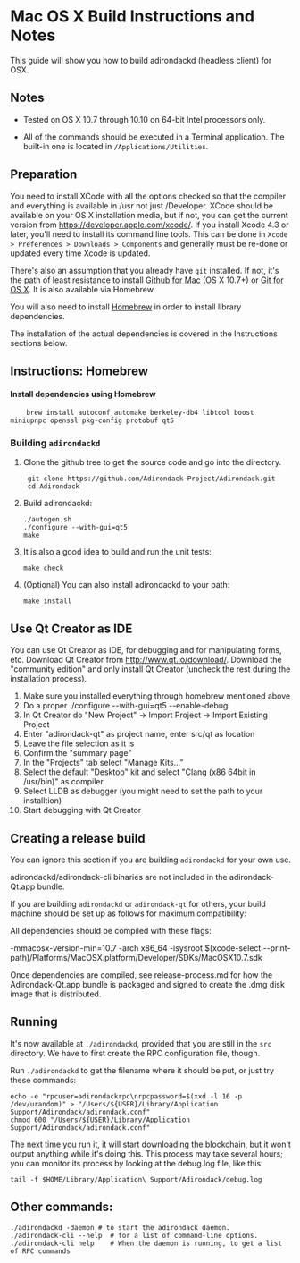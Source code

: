 Mac OS X Build Instructions and Notes
====================================
This guide will show you how to build adirondackd (headless client) for OSX.

Notes
-----

* Tested on OS X 10.7 through 10.10 on 64-bit Intel processors only.

* All of the commands should be executed in a Terminal application. The
built-in one is located in `/Applications/Utilities`.

Preparation
-----------

You need to install XCode with all the options checked so that the compiler
and everything is available in /usr not just /Developer. XCode should be
available on your OS X installation media, but if not, you can get the
current version from https://developer.apple.com/xcode/. If you install
Xcode 4.3 or later, you'll need to install its command line tools. This can
be done in `Xcode > Preferences > Downloads > Components` and generally must
be re-done or updated every time Xcode is updated.

There's also an assumption that you already have `git` installed. If
not, it's the path of least resistance to install [Github for Mac](https://mac.github.com/)
(OS X 10.7+) or
[Git for OS X](https://code.google.com/p/git-osx-installer/). It is also
available via Homebrew.

You will also need to install [Homebrew](http://brew.sh) in order to install library
dependencies.

The installation of the actual dependencies is covered in the Instructions
sections below.

Instructions: Homebrew
----------------------

#### Install dependencies using Homebrew

        brew install autoconf automake berkeley-db4 libtool boost miniupnpc openssl pkg-config protobuf qt5

### Building `adirondackd`

1. Clone the github tree to get the source code and go into the directory.

        git clone https://github.com/Adirondack-Project/Adirondack.git
        cd Adirondack

2.  Build adirondackd:

        ./autogen.sh
        ./configure --with-gui=qt5
        make

3.  It is also a good idea to build and run the unit tests:

        make check

4.  (Optional) You can also install adirondackd to your path:

        make install

Use Qt Creator as IDE
------------------------
You can use Qt Creator as IDE, for debugging and for manipulating forms, etc.
Download Qt Creator from http://www.qt.io/download/. Download the "community edition" and only install Qt Creator (uncheck the rest during the installation process).

1. Make sure you installed everything through homebrew mentioned above
2. Do a proper ./configure --with-gui=qt5 --enable-debug
3. In Qt Creator do "New Project" -> Import Project -> Import Existing Project
4. Enter "adirondack-qt" as project name, enter src/qt as location
5. Leave the file selection as it is
6. Confirm the "summary page"
7. In the "Projects" tab select "Manage Kits..."
8. Select the default "Desktop" kit and select "Clang (x86 64bit in /usr/bin)" as compiler
9. Select LLDB as debugger (you might need to set the path to your installtion)
10. Start debugging with Qt Creator

Creating a release build
------------------------
You can ignore this section if you are building `adirondackd` for your own use.

adirondackd/adirondack-cli binaries are not included in the adirondack-Qt.app bundle.

If you are building `adirondackd` or `adirondack-qt` for others, your build machine should be set up
as follows for maximum compatibility:

All dependencies should be compiled with these flags:

 -mmacosx-version-min=10.7
 -arch x86_64
 -isysroot $(xcode-select --print-path)/Platforms/MacOSX.platform/Developer/SDKs/MacOSX10.7.sdk

Once dependencies are compiled, see release-process.md for how the Adirondack-Qt.app
bundle is packaged and signed to create the .dmg disk image that is distributed.

Running
-------

It's now available at `./adirondackd`, provided that you are still in the `src`
directory. We have to first create the RPC configuration file, though.

Run `./adirondackd` to get the filename where it should be put, or just try these
commands:

    echo -e "rpcuser=adirondackrpc\nrpcpassword=$(xxd -l 16 -p /dev/urandom)" > "/Users/${USER}/Library/Application Support/Adirondack/adirondack.conf"
    chmod 600 "/Users/${USER}/Library/Application Support/Adirondack/adirondack.conf"

The next time you run it, it will start downloading the blockchain, but it won't
output anything while it's doing this. This process may take several hours;
you can monitor its process by looking at the debug.log file, like this:

    tail -f $HOME/Library/Application\ Support/Adirondack/debug.log

Other commands:
-------

    ./adirondackd -daemon # to start the adirondack daemon.
    ./adirondack-cli --help  # for a list of command-line options.
    ./adirondack-cli help    # When the daemon is running, to get a list of RPC commands
